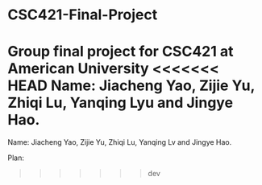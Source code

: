 # CSC421-Final-Project
Group final project for CSC421 at American University
<<<<<<< HEAD
Name: Jiacheng Yao, Zijie Yu, Zhiqi Lu, Yanqing Lyu and Jingye Hao.
=======
Name: Jiacheng Yao, Zijie Yu, Zhiqi Lu, Yanqing Lv and Jingye Hao.

Plan: 
>>>>>>> dev
